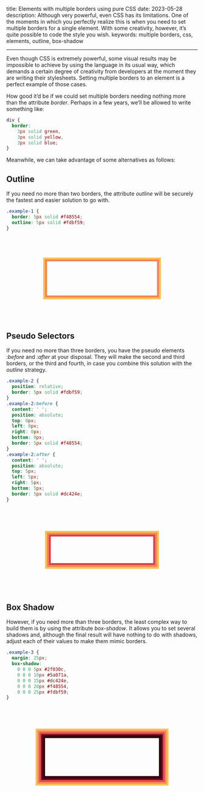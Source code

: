 title: Elements with multiple borders using pure CSS
date: 2023-05-28
description: Although very powerful, even CSS has its limitations. One of the moments in which you perfectly realize this is when you need to set multiple borders for a single element. With some creativity, however, it’s quite possible to code the style you wish.
keywords: multiple borders, css, elements, outline, box-shadow

---

<style>
.example-wrapper {
  display: flex;
  align-items: center;
  justify-content: center;
  padding: 60px 0;
}
.example {
  flex-grow: 1;
  height: 100px;
  max-width: 300px;
  box-sizing: border-box;
}
</style>

Even though CSS is extremely powerful, some visual results may be impossible to achieve by using the language in its usual way, which demands a certain degree of creativity from developers at the moment they are writing their stylesheets. Setting multiple borders to an element is a perfect example of those cases.

How good it’d be if we could set multiple borders needing nothing more than the attribute *border*. Perhaps in a few years, we’ll be allowed to write something like:
``` css
div {
  border:
    3px solid green,
    3px solid yellow,
    3px solid blue;
}
```

Meanwhile, we can take advantage of some alternatives as follows:

## Outline

If you need no more than two borders, the attribute *outline* will be securely the fastest and easier solution to go with.

``` css
.example-1 {
  border: 5px solid #f48554;
  outline: 5px solid #fdbf59;
}
```
<style>
.example-1 {
  border: 5px solid #f48554;
  outline: 5px solid #fdbf59;
}
</style>
<div class="example-wrapper">
  <div class="example example-1"></div>
</div>

## Pseudo Selectors

If you need no more than three borders, you have the pseudo elements *:before* and *:after* at your disposal. They will make the second and third borders, or the third and fourth, in case you combine this solution with the *outline* strategy.

``` css
.example-2 {
  position: relative;
  border: 5px solid #fdbf59;
}
.example-2:before {
  content: ' ';
  position: absolute;
  top: 0px;
  left: 0px;
  right: 0px;
  bottom: 0px;
  border: 5px solid #f48554;
}
.example-2:after {
  content: ' ';
  position: absolute;
  top: 5px;
  left: 5px;
  right: 5px;
  bottom: 5px;
  border: 5px solid #dc424e;
}
```
<style>
.example-2 {
  position: relative;
  border: 5px solid #fdbf59;
}
.example-2:before {
  content: ' ';
  position: absolute;
  top: 0px;
  left: 0px;
  right: 0px;
  bottom: 0px;
  border: 5px solid #f48554;
}
.example-2:after {
  content: ' ';
  position: absolute;
  top: 5px;
  left: 5px;
  right: 5px;
  bottom: 5px;
  border: 5px solid #dc424e;
}
</style>
<div class="example-wrapper">
  <div class="example example-2"></div>
</div>

## Box Shadow

However, if you need more than three borders, the least complex way to build them is by using the attribute *box-shadow*. It allows you to set several shadows and, although the final result will have nothing to do with shadows, adjust each of their values to make them mimic borders.

``` css
.example-3 {
  margin: 25px;
  box-shadow: 
    0 0 0 5px #2f030c,
    0 0 0 10px #5a071a,
    0 0 0 15px #dc424e,
    0 0 0 20px #f48554,
    0 0 0 25px #fdbf59;
}
```
<style>
.example-3 {
  margin: 25px;
  box-shadow: 
    0 0 0 5px #2f030c,
    0 0 0 10px #5a071a,
    0 0 0 15px #dc424e,
    0 0 0 20px #f48554,
    0 0 0 25px #fdbf59;
}
</style>
<div class="example-wrapper">
  <div class="example example-3"></div>
</div>
